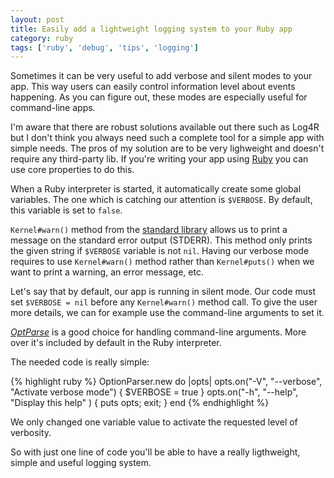 ```yaml
---
layout: post
title: Easily add a lightweight logging system to your Ruby app
category: ruby
tags: ['ruby', 'debug', 'tips', 'logging']
---
```


Sometimes it can be very useful to add verbose and silent modes to your app. This way users can easily control information level about events happening. As you can figure out, these modes are especially useful for command-line apps.

I'm aware that there are robust solutions available out there such as Log4R but I don't think you always need such a complete tool for a simple app with simple needs. The pros of my solution are to be very lighweight and doesn't require any third-party lib. If you're writing your app using [Ruby](http://www.ruby-lang.org) you can use core properties to do this.
    
When a Ruby interpreter is started, it automatically create some global variables. The one which is catching our attention is `$VERBOSE`. By default, this variable is set to `false`.

`Kernel#warn()` method from the [standard library](http://apidock.com/ruby/Kernel/warn) allows us to print a message on the standard error output (STDERR). This method only prints the given string if `$VERBOSE` variable is not `nil`. Having our verbose mode requires to use `Kernel#warn()` method rather than `Kernel#puts()` when we want to print a warning, an error message, etc.

Let's say that by default, our app is running in silent mode. Our code must set `$VERBOSE = nil` before any `Kernel#warn()` method call. To give the user more details, we can for example use the command-line arguments to set it.

[*OptParse*](http://apidock.com/ruby/OptionParser) is a good choice for handling command-line arguments. More over it's included by default in the Ruby interpreter.

The needed code is really simple:

{% highlight ruby %}
OptionParser.new do |opts|
  opts.on("-V", "--verbose", "Activate verbose mode") { $VERBOSE = true }
  opts.on("-h", "--help", "Display this help" ) { puts opts; exit; }
end
{% endhighlight %}

We only changed one variable value to activate the requested level of verbosity.

So with just one line of code you'll be able to have a really ligthweight, simple and useful logging system.